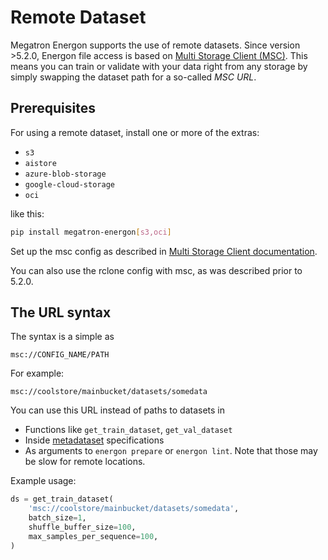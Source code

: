 <!--- Copyright (c) 2025, NVIDIA CORPORATION.
SPDX-License-Identifier: BSD-3-Clause -->

# Remote Dataset

Megatron Energon supports the use of remote datasets. Since version >5.2.0, Energon file access is based on [Multi Storage Client (MSC)](https://github.com/NVIDIA/multi-storage-client).
This means you can train or validate with your data right from any storage by simply swapping the dataset path for a so-called _MSC URL_.

## Prerequisites

For using a remote dataset, install one or more of the extras:
* `s3`
* `aistore`
* `azure-blob-storage`
* `google-cloud-storage`
* `oci`

like this:
```sh
pip install megatron-energon[s3,oci]
```

Set up the msc config as described in [Multi Storage Client documentation](https://nvidia.github.io/multi-storage-client/).

You can also use the rclone config with msc, as was described prior to 5.2.0.

## The URL syntax

The syntax is a simple as 

```
msc://CONFIG_NAME/PATH
```

For example:

```
msc://coolstore/mainbucket/datasets/somedata
```

You can use this URL instead of paths to datasets in

* Functions like `get_train_dataset`, `get_val_dataset`
* Inside [metadataset](../basic/metadataset) specifications
* As arguments to `energon prepare` or `energon lint`. Note that those may be slow for remote locations.

Example usage:

```python
ds = get_train_dataset(
    'msc://coolstore/mainbucket/datasets/somedata',
    batch_size=1,
    shuffle_buffer_size=100,
    max_samples_per_sequence=100,
)
```

